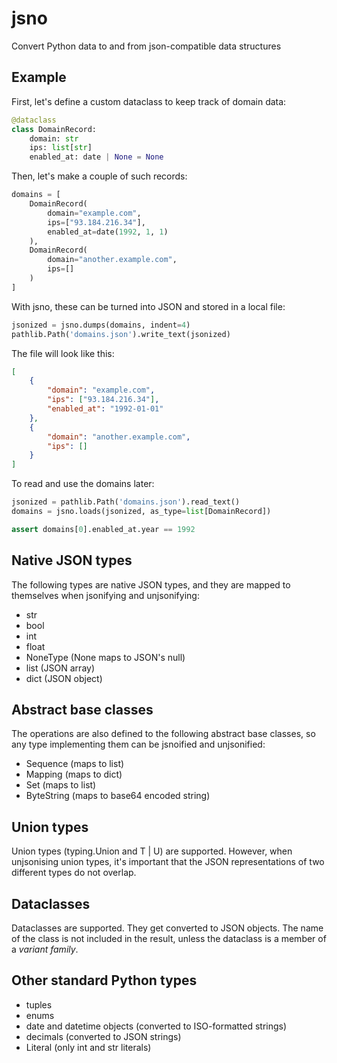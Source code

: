 # jsno
Convert Python data to and from json-compatible data structures

## Example

First, let's define a custom dataclass to keep track of domain data:

```py
@dataclass
class DomainRecord:
    domain: str
    ips: list[str]
    enabled_at: date | None = None
```

Then, let's make a couple of such records:

```py
domains = [
    DomainRecord(
        domain="example.com",
        ips=["93.184.216.34"],
        enabled_at=date(1992, 1, 1)
    ),
    DomainRecord(
        domain="another.example.com",
        ips=[]
    )
]
```

With jsno, these can be turned into JSON and stored in a local file:

```py
jsonized = jsno.dumps(domains, indent=4)
pathlib.Path('domains.json').write_text(jsonized)
```

The file will look like this:

```json
[
    {
        "domain": "example.com",
        "ips": ["93.184.216.34"],
        "enabled_at": "1992-01-01"
    },
    {
        "domain": "another.example.com",
        "ips": []
    }
]

```


To read and use the domains later:

```py
jsonized = pathlib.Path('domains.json').read_text()
domains = jsno.loads(jsonized, as_type=list[DomainRecord])

assert domains[0].enabled_at.year == 1992
```

## Native JSON types

The following types are native JSON types, and they are mapped to themselves
when jsonifying and unjsonifying:

* str
* bool
* int
* float
* NoneType (None maps to JSON's null)
* list (JSON array)
* dict (JSON object)

## Abstract base classes

The operations are also defined to the following abstract base classes, so
any type implementing them can be jsnoified and unjsonified:

* Sequence (maps to list)
* Mapping (maps to dict)
* Set (maps to list)
* ByteString (maps to base64 encoded string)

## Union types

Union types (typing.Union and T | U) are supported. However, when unjsonising
union types, it's important that the JSON representations of two different
types do not overlap.

## Dataclasses

Dataclasses are supported. They get converted to JSON objects. The name of the
class is not included in the result, unless the dataclass is a member of a
_variant family_.

## Other standard Python types

* tuples
* enums
* date and datetime objects (converted to ISO-formatted strings)
* decimals (converted to JSON strings)
* Literal (only int and str literals)
